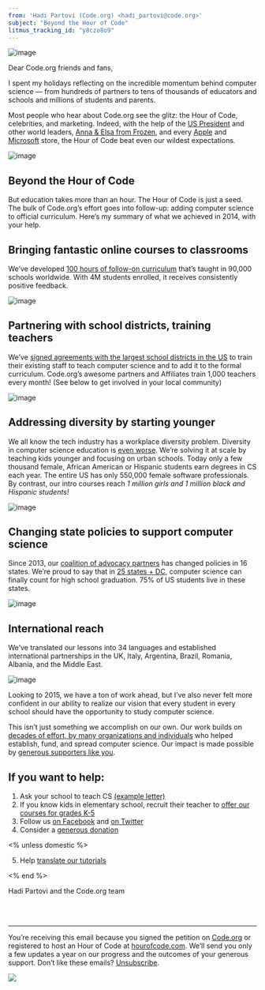 ```yaml
---
from: 'Hadi Partovi (Code.org) <hadi_partovi@code.org>'
subject: "Beyond the Hour of Code"
litmus_tracking_id: "y8czo8o9"
---
```


![image](https://code.org/images/email/teacher-quote.png)

Dear Code.org friends and fans,

I spent my holidays reflecting on the incredible momentum behind computer science — from hundreds of partners to tens of thousands of educators and schools and millions of students and parents.  

Most people who hear about Code.org see the glitz: the Hour of Code, celebrities, and marketing. Indeed, with the help of the [US President](http://youtu.be/AI_dayIQWV4) and other world leaders, [Anna & Elsa from Frozen](http://codeorg.tumblr.com/post/103042812198/frozen), and every [Apple](http://codeorg.tumblr.com/post/104341574918/apple) and [Microsoft](https://www.facebook.com/Code.org/photos/a.713452212084418.1073741855.309754825787494/716326561796983/) store, the Hour of Code beat even our wildest expectations.

![image](https://code.org/images/infographics/fit-400/60-million-students.png)

## Beyond the Hour of Code
But education takes more than an hour. The Hour of Code is just a seed. The bulk of Code.org’s effort goes into follow-up: adding computer science to official curriculum. Here’s my summary of what we achieved in 2014, with your help.

## Bringing fantastic online courses to classrooms 
We’ve developed [100 hours of follow-on curriculum](http://studio.code.org) that’s taught in 90,000 schools worldwide. With 4M students enrolled, it receives consistently positive feedback.

![image](https://code.org/images/infographics/fit-400/90K-classrooms.png)

## Partnering with school districts, training teachers
We’ve [signed agreements with the largest school districts in the US](/educate/partner-districts) to train their existing staff to teach computer science and to add it to the formal curriculum. Code.org’s awesome partners and Affiliates train 1,000 teachers every month! (See below to get involved in your local community)

![image](https://code.org/images/infographics/fit-400/districts-signed.png)

## Addressing diversity by starting younger
We all know the tech industry has a workplace diversity problem. Diversity in computer science education is [even worse](http://recode.net/2014/10/01/how-we-solve-the-tech-industrys-gender-gap/). We’re solving it at scale by teaching kids younger and focusing on urban schools. Today only a few thousand female, African American or Hispanic students earn degrees in CS each year. The entire US has only 550,000 female software professionals. By contrast, our intro courses reach *1 million girls and 1 million black and Hispanic students!*

![image](https://code.org/images/infographics/fit-400/diversity.png)

## Changing state policies to support computer science
Since 2013, our [coalition of advocacy partners](http://computinginthecore.org/) has changed policies in 16 states. We’re proud to say that in [25 states + DC](/action), computer science can finally count for high school graduation. 75% of US students live in these states.

![image](https://code.org/images/infographics/fit-400/state-map.png)


## International reach
We’ve translated our lessons into 34 languages and established international partnerships in the UK, Italy, Argentina, Brazil, Romania, Albania, and the Middle East.

![image](https://code.org/images/infographics/fit-400/languages.png)

Looking to 2015, we have a ton of work ahead, but I’ve also never felt more confident in our ability to realize our vision that every student in every school should have the opportunity to study computer science.  

This isn’t just something we accomplish on our own. Our work builds on [decades of effort, by many organizations and individuals](https://docs.google.com/document/d/1rdEUqAkYtKPMD4UeEmpZCAau4_AdIOGbZDqLkePAQrY/pub) who helped establish, fund, and spread computer science. Our impact is made possible by [generous supporters like you](/about/donors). 

## If you want to help:
1. Ask your school to teach CS [(example letter)](https://code.org/promote/letter)
2. If you know kids in elementary school, recruit their teacher to [offer our courses for grades K-5](https://code.org/k5)
3. Follow us [on Facebook](https://facebook.com/code.org) and [on Twitter](http://twitter.com/codeorg)
4. Consider a [generous donation](https://code.org/donate)

<% unless domestic %>

5. Help [translate our tutorials](https://code.org/translate)

<% end %>


Hadi Partovi and the Code.org team

<br />
<br />

<hr/>

You’re receiving this email because you signed the petition on [Code.org](https://code.org/) or registered to host an Hour of Code at [hourofcode.com](http://hourofcode.com/). We’ll send you only a few updates a year on our progress and the outcomes of your generous support. Don’t like these emails? [Unsubscribe](<%= unsubscribe_link %>).

![](<%= tracking_pixel %>)

